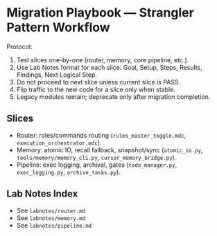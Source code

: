 # Migration Playbook — Strangler Pattern Workflow

Protocol:
1. Test slices one-by-one (router, memory, core pipeline, etc.).
2. Use Lab Notes format for each slice: Goal, Setup, Steps, Results, Findings, Next Logical Step.
3. Do not proceed to next slice unless current slice is PASS.
4. Flip traffic to the new code for a slice only when stable.
5. Legacy modules remain; deprecate only after migration completion.

## Slices
- Router: roles/commands routing (`rules_master_toggle.mdc`, `execution_orchestrator.mdc`).
- Memory: atomic IO, recall fallback, snapshot/sync (`atomic_io.py`, `tools/memory/memory_cli.py`, `cursor_memory_bridge.py`).
- Pipeline: exec logging, archival, gates (`todo_manager.py`, `exec_logging.py`, `archive_tasks.py`).

## Lab Notes Index
- See `labnotes/router.md`
- See `labnotes/memory.md`
- See `labnotes/pipeline.md`
